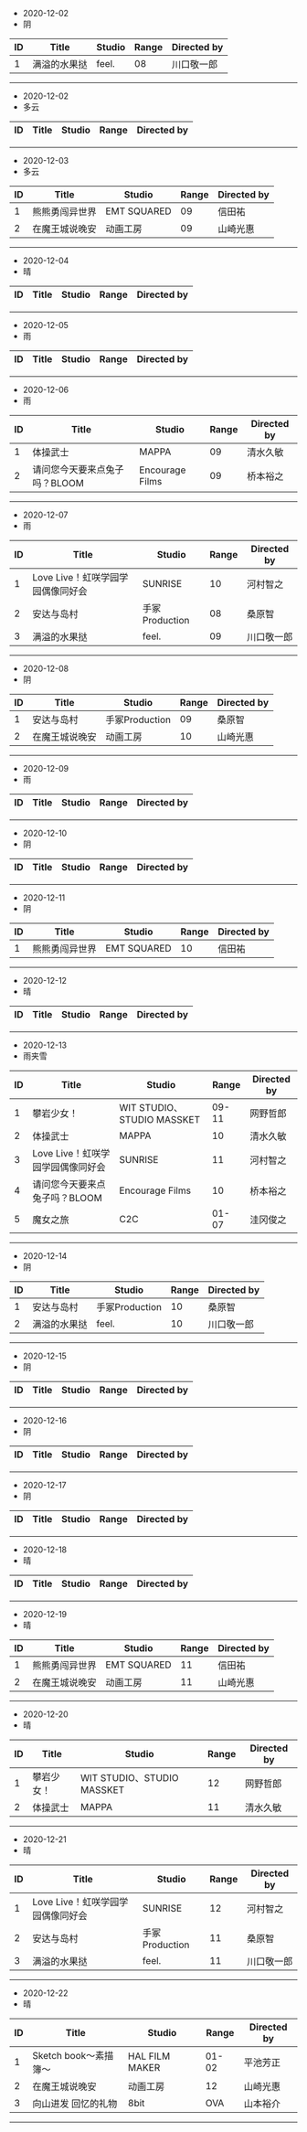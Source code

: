 - 2020-12-02
- 阴

ID|Title|Studio|Range|Directed by
---|---|---|---|---
1|满溢的水果挞|feel.|08|川口敬一郎

> 
---
- 2020-12-02
- 多云

ID|Title|Studio|Range|Directed by
---|---|---|---|---

> 
---
- 2020-12-03
- 多云

ID|Title|Studio|Range|Directed by
---|---|---|---|---
1|熊熊勇闯异世界|EMT SQUARED|09|信田祐
2|在魔王城说晚安|动画工房|09|山崎光惠

> 
---
- 2020-12-04
- 晴

ID|Title|Studio|Range|Directed by
---|---|---|---|---

> 
---
- 2020-12-05
- 雨

ID|Title|Studio|Range|Directed by
---|---|---|---|---

> 
---
- 2020-12-06
- 雨

ID|Title|Studio|Range|Directed by
---|---|---|---|---
1|体操武士|MAPPA|09|清水久敏
2|请问您今天要来点兔子吗？BLOOM|Encourage Films|09|桥本裕之

> 
---
- 2020-12-07
- 雨

ID|Title|Studio|Range|Directed by
---|---|---|---|---
1|Love Live！虹咲学园学园偶像同好会|SUNRISE|10|河村智之
2|安达与岛村|手冢Production|08|桑原智
3|满溢的水果挞|feel.|09|川口敬一郎

> 
---
- 2020-12-08
- 阴

ID|Title|Studio|Range|Directed by
---|---|---|---|---
1|安达与岛村|手冢Production|09|桑原智
2|在魔王城说晚安|动画工房|10|山崎光惠

> 
---
- 2020-12-09
- 雨

ID|Title|Studio|Range|Directed by
---|---|---|---|---


> 
---
- 2020-12-10
- 阴

ID|Title|Studio|Range|Directed by
---|---|---|---|---

> 
---
- 2020-12-11
- 阴

ID|Title|Studio|Range|Directed by
---|---|---|---|---
1|熊熊勇闯异世界|EMT SQUARED|10|信田祐

> 
---
- 2020-12-12
- 晴

ID|Title|Studio|Range|Directed by
---|---|---|---|---

> 
---
- 2020-12-13
- 雨夹雪

ID|Title|Studio|Range|Directed by
---|---|---|---|---
1|攀岩少女！|WIT STUDIO、STUDIO MASSKET|09-11|网野哲郎
2|体操武士|MAPPA|10|清水久敏
3|Love Live！虹咲学园学园偶像同好会|SUNRISE|11|河村智之
4|请问您今天要来点兔子吗？BLOOM|Encourage Films|10|桥本裕之
5|魔女之旅|C2C|01-07|洼冈俊之

> 
---
- 2020-12-14
- 阴

ID|Title|Studio|Range|Directed by
---|---|---|---|---
1|安达与岛村|手冢Production|10|桑原智
2|满溢的水果挞|feel.|10|川口敬一郎

> 
---
- 2020-12-15
- 阴

ID|Title|Studio|Range|Directed by
---|---|---|---|---

> 
---
- 2020-12-16
- 阴

ID|Title|Studio|Range|Directed by
---|---|---|---|---

> 
---
- 2020-12-17
- 阴

ID|Title|Studio|Range|Directed by
---|---|---|---|---

> 
---
- 2020-12-18
- 晴

ID|Title|Studio|Range|Directed by
---|---|---|---|---

> 
---
- 2020-12-19
- 晴

ID|Title|Studio|Range|Directed by
---|---|---|---|---
1|熊熊勇闯异世界|EMT SQUARED|11|信田祐
2|在魔王城说晚安|动画工房|11|山崎光惠

> 
---
- 2020-12-20
- 晴

ID|Title|Studio|Range|Directed by
---|---|---|---|---
1|攀岩少女！|WIT STUDIO、STUDIO MASSKET|12|网野哲郎
2|体操武士|MAPPA|11|清水久敏

> 
---
- 2020-12-21
- 晴

ID|Title|Studio|Range|Directed by
---|---|---|---|---
1|Love Live！虹咲学园学园偶像同好会|SUNRISE|12|河村智之
2|安达与岛村|手冢Production|11|桑原智
3|满溢的水果挞|feel.|11|川口敬一郎

> 
---
- 2020-12-22
- 晴

ID|Title|Studio|Range|Directed by
---|---|---|---|---
1|Sketch book～素描簿～|HAL FILM MAKER|01-02|平池芳正
2|在魔王城说晚安|动画工房|12|山崎光惠
3|向山进发 回忆的礼物|8bit|OVA|山本裕介

> 
---
